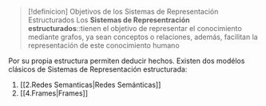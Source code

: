 
>[!definicion] Objetivos de los Sistemas de Representación Estructurados
>Los **Sistemas de Representración estructurados**::tienen el objetivo de representar el conocimiento mediante grafos, ya sean conceptos o relaciones, además, facilitan la representación de este conocimiento humano

Por su propia estructura permiten deducir hechos. Existen dos modélos clásicos de Sistemas de Representación estructurada:
1. [[2.Redes Semanticas|Redes Semánticas]]
2. [[4.Frames|Frames]]

